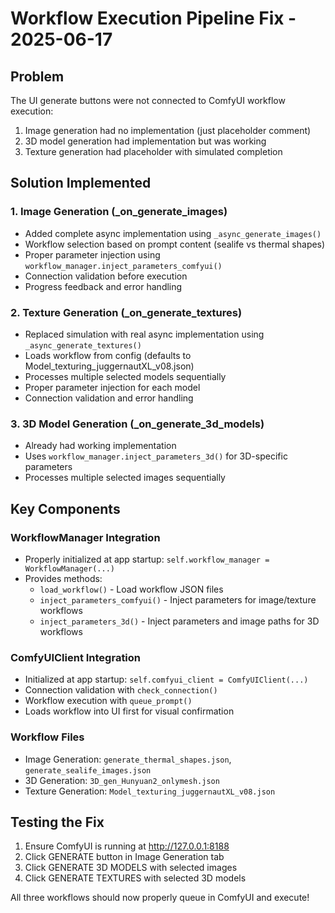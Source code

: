 # Workflow Execution Pipeline Fix - 2025-06-17

## Problem
The UI generate buttons were not connected to ComfyUI workflow execution:
1. Image generation had no implementation (just placeholder comment)
2. 3D model generation had implementation but was working
3. Texture generation had placeholder with simulated completion

## Solution Implemented

### 1. Image Generation (_on_generate_images)
- Added complete async implementation using `_async_generate_images()`
- Workflow selection based on prompt content (sealife vs thermal shapes)
- Proper parameter injection using `workflow_manager.inject_parameters_comfyui()`
- Connection validation before execution
- Progress feedback and error handling

### 2. Texture Generation (_on_generate_textures)  
- Replaced simulation with real async implementation using `_async_generate_textures()`
- Loads workflow from config (defaults to Model_texturing_juggernautXL_v08.json)
- Processes multiple selected models sequentially
- Proper parameter injection for each model
- Connection validation and error handling

### 3. 3D Model Generation (_on_generate_3d_models)
- Already had working implementation
- Uses `workflow_manager.inject_parameters_3d()` for 3D-specific parameters
- Processes multiple selected images sequentially

## Key Components

### WorkflowManager Integration
- Properly initialized at app startup: `self.workflow_manager = WorkflowManager(...)`
- Provides methods:
  - `load_workflow()` - Load workflow JSON files
  - `inject_parameters_comfyui()` - Inject parameters for image/texture workflows
  - `inject_parameters_3d()` - Inject parameters and image paths for 3D workflows

### ComfyUIClient Integration  
- Initialized at app startup: `self.comfyui_client = ComfyUIClient(...)`
- Connection validation with `check_connection()`
- Workflow execution with `queue_prompt()`
- Loads workflow into UI first for visual confirmation

### Workflow Files
- Image Generation: `generate_thermal_shapes.json`, `generate_sealife_images.json`
- 3D Generation: `3D_gen_Hunyuan2_onlymesh.json`
- Texture Generation: `Model_texturing_juggernautXL_v08.json`

## Testing the Fix
1. Ensure ComfyUI is running at http://127.0.0.1:8188
2. Click GENERATE button in Image Generation tab
3. Click GENERATE 3D MODELS with selected images
4. Click GENERATE TEXTURES with selected 3D models

All three workflows should now properly queue in ComfyUI and execute!